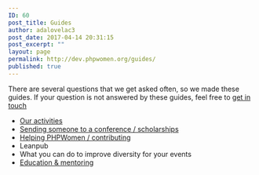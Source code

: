 ```yaml
---
ID: 60
post_title: Guides
author: adalovelac3
post_date: 2017-04-14 20:31:15
post_excerpt: ""
layout: page
permalink: http://dev.phpwomen.org/guides/
published: true
---
```

There are several questions that we get asked often, so we made these guides. If your question is not answered by these guides, feel free to <a href="http://dev-phpwomen.pantheon.io/connect/">get in touch</a>
<ul>
	<li><a href="http://dev-phpwomen.pantheon.io/activity/">Our activities</a></li>
	<li><a href="http://dev-phpwomen.pantheon.io/sending-someone-to-a-conference-scholarships/">Sending someone to a conference / scholarships</a></li>
	<li><a href="http://dev-phpwomen.pantheon.io/helping-phpwomen-contributing/">Helping PHPWomen / contributing</a></li>
	<li>Leanpub</li>
	<li>What you can do to improve diversity for your events</li>
	<li><a href="http://dev-phpwomen.pantheon.io/education-mentoring/">Education &amp; mentoring</a></li>
</ul>